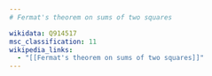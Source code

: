 ```yaml
---
# Fermat's theorem on sums of two squares

wikidata: Q914517
msc_classification: 11
wikipedia_links:
  - "[[Fermat's theorem on sums of two squares]]"
---
```

